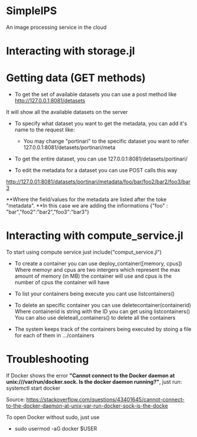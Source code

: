 # SimpleIPS
An image processing service in the cloud


# Interacting with storage.jl

# Getting data (GET methods)

* To get the set of available datasets you can use a post method like
http://127.0.0.1:8081/detasets

It will show all the available datasets on the server

* To specify what dataset you want to get the metadata, you can add it's name to the request like:
  * You may change "portinari" to the specific dataset you want to refer
127.0.0.1:8081/detasets/portinari/meta

* To get the entire dataset,  you can use
127.0.0.1:8081/detasets/portinari/

* To edit the metadata for a dataset you can use POST calls this way

http://127.0.01:8081/datasets/portinari/metadata/foo/bar/foo2/bar2/foo3/bar3

  **Where the field/values for the metadata are listed after the toke "metadata".
  **In this case we are adding the infiormations {"foo" : "bar","foo2":"bar2","foo3":"bar3"}



# Interacting with compute_service.jl

To start using compute service just include("comput_service.jl")

* To create a container you can use deploy_container([memory, cpus])
Where memoyr and cpus are two intergers which represent the max amount of memory (in MB) the container will use and cpus is the number of cpus the container will have

* To list your containers being execute you cant use listcontainers()

* To delete an specific container you can use deletecontainer(containerid)
Where containerid is  string with the ID you can get using listcontainers()
	You can also use deleteall_containers() to delete all the containers

* The system keeps track of the containers being executed by stoing a file for each of them in .../containers

# Troubleshooting

If Docker shows the error **"Cannot connect to the Docker daemon at unix:///var/run/docker.sock. Is the docker daemon running?"**, just run:
systemctl start docker

Source: https://stackoverflow.com/questions/43401645/cannot-connect-to-the-docker-daemon-at-unix-var-run-docker-sock-is-the-docke


To open Docker without sudo, just use

*  sudo usermod -aG docker $USER
